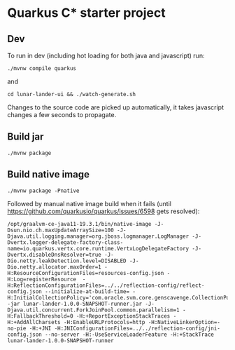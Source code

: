 # Quarkus C* starter project

## Dev

To run in dev (including hot loading for both java and javascript) run:

    ./mvnw compile quarkus

and

    cd lunar-lander-ui && ./watch-generate.sh 

Changes to the source code are picked up automatically, it takes javascript changes a few seconds to propagate.

## Build jar

    ./mvnw package

## Build native image

    ./mvnw package -Pnative


Followed by manual native image build when it fails (until https://github.com/quarkusio/quarkus/issues/6598 gets resolved):

    /opt/graalvm-ce-java11-19.3.1/bin/native-image -J-Dsun.nio.ch.maxUpdateArraySize=100 -J-Djava.util.logging.manager=org.jboss.logmanager.LogManager -J-Dvertx.logger-delegate-factory-class-name=io.quarkus.vertx.core.runtime.VertxLogDelegateFactory -J-Dvertx.disableDnsResolver=true -J-Dio.netty.leakDetection.level=DISABLED -J-Dio.netty.allocator.maxOrder=1 -H:ResourceConfigurationFiles=resources-config.json -H:Log=registerResource  -H:ReflectionConfigurationFiles=../../reflection-config/reflect-config.json --initialize-at-build-time= -H:InitialCollectionPolicy='com.oracle.svm.core.genscavenge.CollectionPolicy$BySpaceAndTime' -jar lunar-lander-1.0.0-SNAPSHOT-runner.jar -J-Djava.util.concurrent.ForkJoinPool.common.parallelism=1 -H:FallbackThreshold=0 -H:+ReportExceptionStackTraces -H:+AddAllCharsets -H:EnableURLProtocols=http -H:NativeLinkerOption=-no-pie -H:+JNI -H:JNIConfigurationFiles=../../reflection-config/jni-config.json --no-server -H:-UseServiceLoaderFeature -H:+StackTrace lunar-lander-1.0.0-SNAPSHOT-runner

